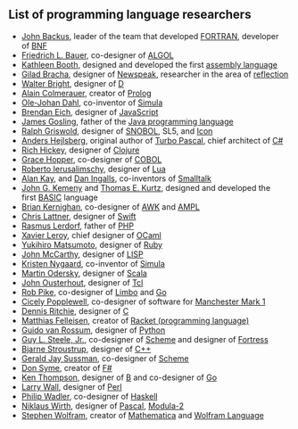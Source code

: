 <h2>List of programming language researchers </h2>
<ul>
<li><a title="" href="https://en.wikipedia.org/wiki/John_Backus">John Backus</a>, leader of the team that developed&nbsp;<a class="mw-redirect" title="FORTRAN" href="https://en.wikipedia.org/wiki/FORTRAN">FORTRAN</a>, developer of&nbsp;<a title="Backus&ndash;Naur form" href="https://en.wikipedia.org/wiki/Backus%E2%80%93Naur_form">BNF</a></li>
<li><a title="Friedrich L. Bauer" href="https://en.wikipedia.org/wiki/Friedrich_L._Bauer">Friedrich L. Bauer</a>, co-designer of&nbsp;<a title="ALGOL" href="https://en.wikipedia.org/wiki/ALGOL">ALGOL</a></li>
<li><a title="Kathleen Booth" href="https://en.wikipedia.org/wiki/Kathleen_Booth">Kathleen Booth</a>, designed and developed the first&nbsp;<a title="Assembly language" href="https://en.wikipedia.org/wiki/Assembly_language">assembly language</a></li>
<li><a title="Gilad Bracha" href="https://en.wikipedia.org/wiki/Gilad_Bracha">Gilad Bracha</a>, designer of&nbsp;<a title="Newspeak (programming language)" href="https://en.wikipedia.org/wiki/Newspeak_(programming_language)">Newspeak</a>, researcher in the area of&nbsp;<a title="Reflection (computer programming)" href="https://en.wikipedia.org/wiki/Reflection_(computer_programming)">reflection</a><sup id="cite_ref-http://www.bracha.org/mirrors.pdf_1-0" class="reference"></sup></li>
<li><a title="Walter Bright" href="https://en.wikipedia.org/wiki/Walter_Bright">Walter Bright</a>, designer of&nbsp;<a title="D (programming language)" href="https://en.wikipedia.org/wiki/D_(programming_language)">D</a></li>
<li><a title="Alain Colmerauer" href="https://en.wikipedia.org/wiki/Alain_Colmerauer">Alain Colmerauer</a>, creator of&nbsp;<a title="Prolog" href="https://en.wikipedia.org/wiki/Prolog">Prolog</a></li>
<li><a title="Ole-Johan Dahl" href="https://en.wikipedia.org/wiki/Ole-Johan_Dahl">Ole-Johan Dahl</a>, co-inventor of&nbsp;<a title="Simula" href="https://en.wikipedia.org/wiki/Simula">Simula</a></li>
<li><a title="Brendan Eich" href="https://en.wikipedia.org/wiki/Brendan_Eich">Brendan Eich</a>, designer of&nbsp;<a title="JavaScript" href="https://en.wikipedia.org/wiki/JavaScript">JavaScript</a></li>
<li><a title="James Gosling" href="https://en.wikipedia.org/wiki/James_Gosling">James Gosling</a>, father of the&nbsp;<a title="Java (programming language)" href="https://en.wikipedia.org/wiki/Java_(programming_language)">Java programming language</a></li>
<li><a title="Ralph Griswold" href="https://en.wikipedia.org/wiki/Ralph_Griswold">Ralph Griswold</a>, designer of&nbsp;<a title="SNOBOL" href="https://en.wikipedia.org/wiki/SNOBOL">SNOBOL</a>, SL5, and&nbsp;<a title="Icon (programming language)" href="https://en.wikipedia.org/wiki/Icon_(programming_language)">Icon</a></li>
<li><a title="Anders Hejlsberg" href="https://en.wikipedia.org/wiki/Anders_Hejlsberg">Anders Hejlsberg</a>, original author of&nbsp;<a title="Turbo Pascal" href="https://en.wikipedia.org/wiki/Turbo_Pascal">Turbo Pascal</a>, chief architect of&nbsp;<a title="C Sharp (programming language)" href="https://en.wikipedia.org/wiki/C_Sharp_(programming_language)">C#</a></li>
<li><a title="Rich Hickey" href="https://en.wikipedia.org/wiki/Rich_Hickey">Rich Hickey</a>, designer of&nbsp;<a title="Clojure" href="https://en.wikipedia.org/wiki/Clojure">Clojure</a></li>
<li><a title="Grace Hopper" href="https://en.wikipedia.org/wiki/Grace_Hopper">Grace Hopper</a>, co-designer of&nbsp;<a title="COBOL" href="https://en.wikipedia.org/wiki/COBOL">COBOL</a></li>
<li><a title="Roberto Ierusalimschy" href="https://en.wikipedia.org/wiki/Roberto_Ierusalimschy">Roberto Ierusalimschy</a>, designer of&nbsp;<a title="Lua (programming language)" href="https://en.wikipedia.org/wiki/Lua_(programming_language)">Lua</a></li>
<li><a title="Alan Kay" href="https://en.wikipedia.org/wiki/Alan_Kay">Alan Kay</a>, and&nbsp;<a title="Dan Ingalls" href="https://en.wikipedia.org/wiki/Dan_Ingalls">Dan Ingalls</a>, co-inventors of&nbsp;<a title="Smalltalk" href="https://en.wikipedia.org/wiki/Smalltalk">Smalltalk</a></li>
<li><a title="John G. Kemeny" href="https://en.wikipedia.org/wiki/John_G._Kemeny">John G. Kemeny</a>&nbsp;and&nbsp;<a title="Thomas E. Kurtz" href="https://en.wikipedia.org/wiki/Thomas_E._Kurtz">Thomas E. Kurtz</a>, designed and developed the first&nbsp;<a title="BASIC" href="https://en.wikipedia.org/wiki/BASIC">BASIC</a>&nbsp;language</li>
<li><a title="Brian Kernighan" href="https://en.wikipedia.org/wiki/Brian_Kernighan">Brian Kernighan</a>, co-designer of&nbsp;<a title="AWK" href="https://en.wikipedia.org/wiki/AWK">AWK</a>&nbsp;and&nbsp;<a title="AMPL" href="https://en.wikipedia.org/wiki/AMPL">AMPL</a></li>
<li><a title="Chris Lattner" href="https://en.wikipedia.org/wiki/Chris_Lattner">Chris Lattner</a>, designer of&nbsp;<a title="Swift (programming language)" href="https://en.wikipedia.org/wiki/Swift_(programming_language)">Swift</a></li>
<li><a title="Rasmus Lerdorf" href="https://en.wikipedia.org/wiki/Rasmus_Lerdorf">Rasmus Lerdorf</a>, father of&nbsp;<a title="PHP" href="https://en.wikipedia.org/wiki/PHP">PHP</a></li>
<li><a title="Xavier Leroy" href="https://en.wikipedia.org/wiki/Xavier_Leroy">Xavier Leroy</a>, chief designer of&nbsp;<a title="OCaml" href="https://en.wikipedia.org/wiki/OCaml">OCaml</a></li>
<li><a title="Yukihiro Matsumoto" href="https://en.wikipedia.org/wiki/Yukihiro_Matsumoto">Yukihiro Matsumoto</a>, designer of&nbsp;<a title="Ruby (programming language)" href="https://en.wikipedia.org/wiki/Ruby_(programming_language)">Ruby</a></li>
<li><a title="John McCarthy (computer scientist)" href="https://en.wikipedia.org/wiki/John_McCarthy_(computer_scientist)">John McCarthy</a>, designer of&nbsp;<a class="mw-redirect" title="LISP" href="https://en.wikipedia.org/wiki/LISP">LISP</a></li>
<li><a title="Kristen Nygaard" href="https://en.wikipedia.org/wiki/Kristen_Nygaard">Kristen Nygaard</a>, co-inventor of&nbsp;<a title="Simula" href="https://en.wikipedia.org/wiki/Simula">Simula</a></li>
<li><a title="Martin Odersky" href="https://en.wikipedia.org/wiki/Martin_Odersky">Martin Odersky</a>, designer of&nbsp;<a title="Scala (programming language)" href="https://en.wikipedia.org/wiki/Scala_(programming_language)">Scala</a></li>
<li><a title="John Ousterhout" href="https://en.wikipedia.org/wiki/John_Ousterhout">John Ousterhout</a>, designer of&nbsp;<a title="Tcl" href="https://en.wikipedia.org/wiki/Tcl">Tcl</a></li>
<li><a title="Rob Pike" href="https://en.wikipedia.org/wiki/Rob_Pike">Rob Pike</a>, co-designer of&nbsp;<a title="Limbo (programming language)" href="https://en.wikipedia.org/wiki/Limbo_(programming_language)">Limbo</a>&nbsp;and&nbsp;<a class="mw-redirect" title="Golang" href="https://en.wikipedia.org/wiki/Golang">Go</a></li>
<li><a title="Cicely Popplewell" href="https://en.wikipedia.org/wiki/Cicely_Popplewell">Cicely Popplewell</a>, co-designer of software for&nbsp;<a title="Manchester Mark 1" href="https://en.wikipedia.org/wiki/Manchester_Mark_1">Manchester Mark 1</a></li>
<li><a title="Dennis Ritchie" href="https://en.wikipedia.org/wiki/Dennis_Ritchie">Dennis Ritchie</a>, designer of&nbsp;<a title="C (programming language)" href="https://en.wikipedia.org/wiki/C_(programming_language)">C</a></li>
<li><a title="Matthias Felleisen" href="https://en.wikipedia.org/wiki/Matthias_Felleisen">Matthias Felleisen</a>, creator of&nbsp;<a title="Racket (programming language)" href="https://en.wikipedia.org/wiki/Racket_(programming_language)">Racket (programming language)</a></li>
<li><a title="Guido van Rossum" href="https://en.wikipedia.org/wiki/Guido_van_Rossum">Guido van Rossum</a>, designer of&nbsp;<a title="Python (programming language)" href="https://en.wikipedia.org/wiki/Python_(programming_language)">Python</a></li>
<li><a class="mw-redirect" title="Guy L. Steele, Jr." href="https://en.wikipedia.org/wiki/Guy_L._Steele,_Jr.">Guy L. Steele, Jr.</a>, co-designer of&nbsp;<a title="Scheme (programming language)" href="https://en.wikipedia.org/wiki/Scheme_(programming_language)">Scheme</a>&nbsp;and designer of&nbsp;<a class="mw-redirect" title="Fortress programming language" href="https://en.wikipedia.org/wiki/Fortress_programming_language">Fortress</a></li>
<li><a title="Bjarne Stroustrup" href="https://en.wikipedia.org/wiki/Bjarne_Stroustrup">Bjarne Stroustrup</a>, designer of&nbsp;<a title="C++" href="https://en.wikipedia.org/wiki/C%2B%2B">C++</a></li>
<li><a title="Gerald Jay Sussman" href="https://en.wikipedia.org/wiki/Gerald_Jay_Sussman">Gerald Jay Sussman</a>, co-designer of&nbsp;<a title="Scheme (programming language)" href="https://en.wikipedia.org/wiki/Scheme_(programming_language)">Scheme</a></li>
<li><a title="Don Syme" href="https://en.wikipedia.org/wiki/Don_Syme">Don Syme</a>, creator of&nbsp;<a title="F Sharp (programming language)" href="https://en.wikipedia.org/wiki/F_Sharp_(programming_language)">F#</a></li>
<li><a title="Ken Thompson" href="https://en.wikipedia.org/wiki/Ken_Thompson">Ken Thompson</a>, designer of&nbsp;<a title="B (programming language)" href="https://en.wikipedia.org/wiki/B_(programming_language)">B</a>&nbsp;and co-designer of&nbsp;<a class="mw-redirect" title="Golang" href="https://en.wikipedia.org/wiki/Golang">Go</a></li>
<li><a title="Larry Wall" href="https://en.wikipedia.org/wiki/Larry_Wall">Larry Wall</a>, designer of&nbsp;<a title="Perl" href="https://en.wikipedia.org/wiki/Perl">Perl</a></li>
<li><a title="Philip Wadler" href="https://en.wikipedia.org/wiki/Philip_Wadler">Philip Wadler</a>, co-designer of&nbsp;<a title="Haskell (programming language)" href="https://en.wikipedia.org/wiki/Haskell_(programming_language)">Haskell</a></li>
<li><a title="Niklaus Wirth" href="https://en.wikipedia.org/wiki/Niklaus_Wirth">Niklaus Wirth</a>, designer of&nbsp;<a title="Pascal (programming language)" href="https://en.wikipedia.org/wiki/Pascal_(programming_language)">Pascal</a>,&nbsp;<a title="Modula-2" href="https://en.wikipedia.org/wiki/Modula-2">Modula-2</a></li>
<li><a title="Stephen Wolfram" href="https://en.wikipedia.org/wiki/Stephen_Wolfram">Stephen Wolfram</a>, creator of&nbsp;<a class="mw-redirect" title="Mathematica" href="https://en.wikipedia.org/wiki/Mathematica">Mathematica</a>&nbsp;and&nbsp;<a title="Wolfram Language" href="https://en.wikipedia.org/wiki/Wolfram_Language">Wolfram Language</a></li>
</ul>
